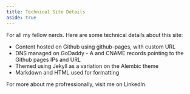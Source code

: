 ```yaml
---
title: Technical Site Details
aside: true
---
```


For all my fellow nerds. Here are some technical details about this site:
* Content hosted on Github using github-pages, with custom URL
* DNS managed on GoDaddy - A and CNAME records pointing to the Github pages IPs and URL
* Themed using Jekyll as a variation on the Alembic theme
* Markdown and HTML used for formatting

For more about me profressionally, visit me on LinkedIn.
